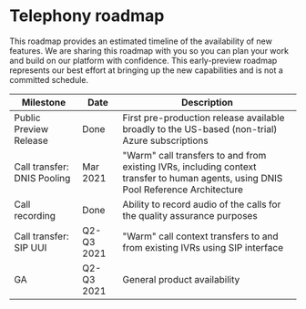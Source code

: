 # Telephony roadmap

This roadmap provides an estimated timeline of the availability of new features. We are sharing this roadmap with you so you can plan your work and build on our platform with confidence. This early-preview roadmap represents our best effort at bringing up the new capabilities and is not a committed schedule.


| Milestone                    | Date        | Description |
| -----------------------      | ----------- | ----------- |
| Public Preview Release       | Done    | First pre-production release available broadly to the US-based (non-trial) Azure subscriptions |
| Call transfer: DNIS Pooling  | Mar 2021    | "Warm" call transfers to and from existing IVRs, including context transfer to human agents, using DNIS Pool Reference Architecture |
| Call recording               | Done    | Ability to record audio of the calls for the quality assurance purposes |
| Call transfer: SIP UUI       | Q2-Q3 2021    | "Warm" call context transfers to and from existing IVRs using SIP interface |
| GA                           | Q2-Q3 2021     | General product availability |
